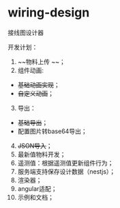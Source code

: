 # wiring-design
接线图设计器

开发计划：
1. ~~物料上传 ~~；
2. 组件动画: 
  * ~~基础动画实现~~；
  * ~~自定义动画~~；
3. 导出：
  * ~~基础导出~~；
  * 配置图片转base64导出；
4. ~~JSON导入~~；
5. 最新值物料开发；
6. 遥测值：根据遥测值更新组件行为；
7. 服务端支持保存设计数据（nestjs）；
8. 渲染器；
9. angular适配；
10. 示例和文档；